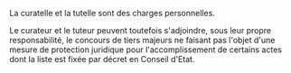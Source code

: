   
 La curatelle et la tutelle sont des charges personnelles.  

  
 Le curateur et le tuteur peuvent toutefois s'adjoindre, sous leur propre responsabilité, le concours de tiers majeurs ne faisant pas l'objet d'une mesure de protection juridique pour l'accomplissement de certains actes dont la liste est fixée par décret en Conseil d'Etat.  
